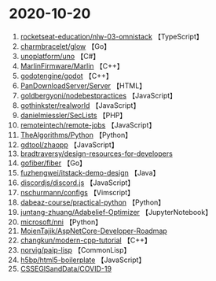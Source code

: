 # 2020-10-20

1. [rocketseat-education/nlw-03-omnistack](https://github.com/rocketseat-education/nlw-03-omnistack) 【TypeScript】
2. [charmbracelet/glow](https://github.com/charmbracelet/glow) 【Go】
3. [unoplatform/uno](https://github.com/unoplatform/uno) 【C#】
4. [MarlinFirmware/Marlin](https://github.com/MarlinFirmware/Marlin) 【C++】
5. [godotengine/godot](https://github.com/godotengine/godot) 【C++】
6. [PanDownloadServer/Server](https://github.com/PanDownloadServer/Server) 【HTML】
7. [goldbergyoni/nodebestpractices](https://github.com/goldbergyoni/nodebestpractices) 【JavaScript】
8. [gothinkster/realworld](https://github.com/gothinkster/realworld) 【JavaScript】
9. [danielmiessler/SecLists](https://github.com/danielmiessler/SecLists) 【PHP】
10. [remoteintech/remote-jobs](https://github.com/remoteintech/remote-jobs) 【JavaScript】
11. [TheAlgorithms/Python](https://github.com/TheAlgorithms/Python) 【Python】
12. [gdtool/zhaopp](https://github.com/gdtool/zhaopp) 【JavaScript】
13. [bradtraversy/design-resources-for-developers](https://github.com/bradtraversy/design-resources-for-developers) 
14. [gofiber/fiber](https://github.com/gofiber/fiber) 【Go】
15. [fuzhengwei/itstack-demo-design](https://github.com/fuzhengwei/itstack-demo-design) 【Java】
16. [discordjs/discord.js](https://github.com/discordjs/discord.js) 【JavaScript】
17. [nschurmann/configs](https://github.com/nschurmann/configs) 【Vimscript】
18. [dabeaz-course/practical-python](https://github.com/dabeaz-course/practical-python) 【Python】
19. [juntang-zhuang/Adabelief-Optimizer](https://github.com/juntang-zhuang/Adabelief-Optimizer) 【JupyterNotebook】
20. [microsoft/nni](https://github.com/microsoft/nni) 【Python】
21. [MoienTajik/AspNetCore-Developer-Roadmap](https://github.com/MoienTajik/AspNetCore-Developer-Roadmap) 
22. [changkun/modern-cpp-tutorial](https://github.com/changkun/modern-cpp-tutorial) 【C++】
23. [norvig/paip-lisp](https://github.com/norvig/paip-lisp) 【CommonLisp】
24. [h5bp/html5-boilerplate](https://github.com/h5bp/html5-boilerplate) 【JavaScript】
25. [CSSEGISandData/COVID-19](https://github.com/CSSEGISandData/COVID-19) 
